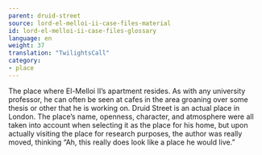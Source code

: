 ```yaml
---
parent: druid-street
source: lord-el-melloi-ii-case-files-material
id: lord-el-melloi-ii-case-files-glossary
language: en
weight: 37
translation: "TwilightsCall"
category:
- place
---
```


The place where El-Melloi II’s apartment resides.
As with any university professor, he can often be seen at cafes in the area groaning over some thesis or other that he is working on.
Druid Street is an actual place in London. The place’s name, openness, character, and atmosphere were all taken into account when selecting it as the place for his home, but upon actually visiting the place for research purposes, the author was really moved, thinking “Ah, this really does look like a place he would live.”
